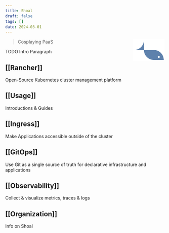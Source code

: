 ```yaml
---
title: Shoal
draft: false
tags: []
date: 2024-03-01
---
```


<a href="https://shoal.konst.fish/style/Style-Guide">
    <img alt="shoal fish" align='right' src="style/logo_static/fish.svg" width="100" style="margin: 0 0 0 24px;">
</a>

> Cosplaying PaaS

TODO Intro Paragraph

## [[Rancher]]
Open-Source Kubernetes cluster management platform

## [[Usage]]
Introductions & Guides

## [[Ingress]]
Make Applications accessible outside of the cluster

## [[GitOps]]
Use Git as a single source of truth for declarative infrastructure and applications

## [[Observability]]
Collect & visualize metrics, traces & logs

## [[Organization]]
Info on Shoal